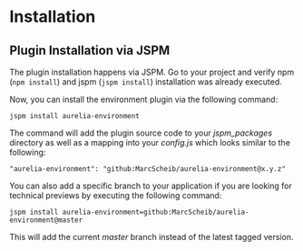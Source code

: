 # Installation

## Plugin Installation via JSPM

The plugin installation happens via JSPM. Go to your project and verify npm (```npm install```) and jspm (```jspm install```) installation was already executed.

Now, you can install the environment plugin via the following command:

```
jspm install aurelia-environment
```

The command will add the plugin source code to your _jspm_packages_ directory as well as a mapping into your _config.js_ which looks similar to the following:

```
"aurelia-environment": "github:MarcScheib/aurelia-environment@x.y.z"
```

You can also add a specific branch to your application if you are looking for technical previews by executing the following command:

```
jspm install aurelia-environment=github:MarcScheib/aurelia-environment@master
```

This will add the current _master_ branch instead of the latest tagged version.
